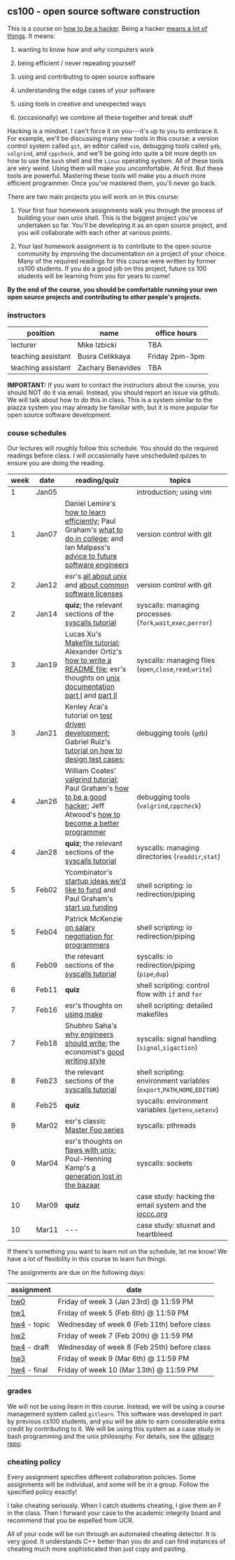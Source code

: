 ## cs100 - open source software construction

This is a course on [how to be a hacker](http://www.catb.org/esr/faqs/hacker-howto.html).
Being a hacker [means a lot of things](http://www.catb.org/jargon/html/H/hacker.html).
It means:

1. wanting to know *how* and *why* computers work

2. being efficient / never repeating yourself

3. using and contributing to open source software

4. understanding the edge cases of your software

5. using tools in creative and unexpected ways

6. (occasionally) we combine all these together and break stuff

Hacking is a mindset.
I can't force it on you---it's up to you to embrace it.
For example, we'll be discussing many new tools in this course:
a version control system called `git`,
an editor called `vim`,
debugging tools called `gdb`, `valgrind`, and `cppcheck`,
and we'll be going into quite a bit more depth on how to use the `bash` shell and the `Linux` operating system.
All of these tools are very weird.
Using them will make you uncomfortable.
At first.
But these tools are powerful.
Mastering these tools will make you a *much* more efficient programmer.
Once you've mastered them, you'll never go back.

There are two main projects you will work on in this course:

1. Your first four homework assignments walk you through the process of building your own unix shell.
This is the biggest project you've undertaken so far.
You'll be developing it as an open source project,
and you will collaborate with each other at various points.

2. Your last homework assignment is to contribute to the open source community by improving the documentation on a project of your choice.
Many of the required readings for this course were written by former cs100 students.
If you do a good job on this project, future cs 100 students will be learning from you for years to come!

**By the end of the course, you should be comfortable running your own open source projects and contributing to other people's projects.**

### instructors

position | name | office hours
--- | --- | ---
lecturer | Mike Izbicki | TBA
teaching assistant | Busra Celikkaya | Friday 2pm-3pm
teaching assistant | Zachary Benavides | TBA

**IMPORTANT:**
If you want to contact the instructors about the course, you should NOT do it via email.
Instead, you should report an issue via github.
We will talk about how to do this in class.
This is a system similar to the piazza system you may already be familiar with,
but it is more popular for open source software development.

### couse schedules

Our lectures will roughly follow this schedule.
You should do the required readings before class.
I will occasionally have unscheduled quizes to ensure you are doing the reading.

week | date | reading/quiz | topics
--- | --- | --- | ---
1 | Jan05 | | introduction; using vim
1 | Jan07 | Daniel Lemire's [how to learn efficiently](http://lemire.me/blog/archives/2014/12/30/how-to-learn-efficiently/); Paul Graham's [what to do in college](http://www.paulgraham.com/college.html); and Ian Malpass's [advice to future software engineers](https://medium.com/@indec/advice-to-future-software-engineers-64a29669d179)| version control with git
2 | Jan12 | esr's [all about unix](http://www.catb.org/esr/writings/taoup/html/context.html) and [about common software licenses](http://www.catb.org/esr/writings/taoup/html/ch16s07.html) | version control with git
2 | Jan14 | **quiz**; the relevant sections of the [syscalls tutorial](textbook/assignment-help/syscalls)| syscalls: managing processes (`fork`,`wait`,`exec`,`perror`)
3 | Jan19 | Lucas Xu's [Makefile tutorial](textbook/tools/Makefiles); Alexander Ortiz's [how to write a README file](textbook/bestpractices/WritingREADMEs); esr's thoughts on [unix documentation part I](http://www.catb.org/esr/writings/taoup/html/ch18s02.html) and [part II](http://www.catb.org/esr/writings/taoup/html/ch18s06.html) | syscalls: managing files (`open`,`close`,`read`,`write`)
3 | Jan21 | Kenley Arai's tutorial on [test driven development](textbook/bestpractices/TestDrivenDevelopment); Gabriel Ruiz's [tutorial on how to design test cases](textbook/bestpractices/WritingGoodTestCases);  | debugging tools (`gdb`)
4 | Jan26 | William Coates' [valgrind tutorial](textbook/tools/valgrind); Paul Graham's [how to be a good hacker](http://www.paulgraham.com/gh.html); Jeff Atwood's [how to become a better programmer](http://blog.codinghorror.com/how-to-become-a-better-programmer-by-not-programming/) | debugging tools (`valgrind`,`cppcheck`)
4 | Jan28 | **quiz**; the relevant sections of the [syscalls tutorial](textbook/assignment-help/syscalls) | syscalls: managing directories (`readdir`,`stat`)
5 | Feb02 | Ycombinator's [startup ideas we'd like to fund](http://old.ycombinator.com/ideas.html) and Paul Graham's [start up funding](http://paulgraham.com/startupfunding.html) | shell scripting: io redirection/piping
5 | Feb04 | Patrick McKenzie [on salary negotiation for programmers](http://www.kalzumeus.com/2012/01/23/salary-negotiation/) | shell scripting: io redirection/piping
6 | Feb09 | the relevant sections of the [syscalls tutorial](textbook/assignment-help/syscalls) | syscalls: io redirection/piping (`pipe`,`dup`)
6 | Feb11 | **quiz** | shell scripting: control flow with `if` and `for`
7 | Feb16 | esr's thoughts on [using make](http://www.catb.org/esr/writings/taoup/html/ch15s04.html) | shell scripting: detailed makefiles
7 | Feb18 | Shubhro Saha's [why engineers should write](http://www.shubhro.com/2014/12/27/software-engineers-should-write/); the economist's [good writing style](http://www.economist.com/styleguide/introduction) | syscalls: signal handling (`signal`,`sigaction`)
8 | Feb23 | the relevant sections of the [syscalls tutorial](textbook/assignment-help/syscalls) | shell scripting: environment variables (`export`,`PATH`,`HOME`,`EDITOR`)
8 | Feb25 | **quiz** | syscalls: environment variables (`getenv`,`setenv`)
9 | Mar02 | esr's classic [Master Foo series](http://www.catb.org/esr/writings/taoup/html/unix_koans.html) | syscalls: pthreads
9 | Mar04 | esr's thoughts on [flaws with unix](http://www.catb.org/esr/writings/taoup/html/ch20s03.html); Poul-Henning Kamp's [a generation lost in the bazaar](https://queue.acm.org/detail.cfm?id=2349257&ref=fullrss) | syscalls: sockets
10 | Mar09 | **quiz** | case study: hacking the email system and the [ioccc.org](http://ioccc.org)
10 | Mar11 | --- | case study: stuxnet and heartbleed

If there's something you want to learn not on the schedule, let me know!
We have a lot of flexibility in this course to learn fun things.

The assignments are due on the following days:

assignment | date
--- | ---
[hw0](assignments/hw/hw0-rshell) | Friday of week 3 (Jan 23rd) @ 11:59 PM
[hw1](assignments/hw/hw1-ls) | Friday of week 5 (Feb 6th) @ 11:59 PM
[hw4](assignments/hw/hw4-contributing) - topic | Wednesday of week 6 (Feb 11th) before class
[hw2](assignments/hw/hw2-redirection) | Friday of week 7 (Feb 20th) @ 11:59 PM
[hw4](assignments/hw/hw4-contributing) - draft | Wednesday of week 8 (Feb 25th) before class
[hw3](assignments/hw/hw3-misc) | Friday of week 9 (Mar 6th) @ 11:59 PM
[hw4](assignments/hw/hw4-contributing) - final | Friday of week 10 (Mar 13th) @ 11:59 PM

### grades

We will not be using ilearn in this course.
Instead, we will be using a course management system called `gitlearn`.
This software was developed in part by previous cs100 students,
and you will be able to earn considerable extra credit by contributing to it.
We will be using this system as a case study in bash programming and the unix philosophy.
For details, see the [gitlearn repo](https://github.com/mikeizbicki/gitlearn).

### cheating policy

Every assignment specifies different collaboration policies.
Some assignments will be individual, and some will be in a group.
Follow the specified policy exactly!

I take cheating seriously.
When I catch students cheating, I give them an F in the class.
Then I forward your case to the academic integrity board and recommend that you be expelled from UCR.

All of your code will be run through an automated cheating detector.
It is very good.
It understands C++ better than you do and can find instances of cheating much more sophisticated than just copy and pasting.

